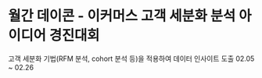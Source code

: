 # 월간 데이콘 - 이커머스 고객 세분화 분석 아이디어 경진대회

고객 세분화 기법(RFM 분석, cohort 분석 등)을 적용하여 데이터 인사이트 도출
02.05 ~ 02.26
